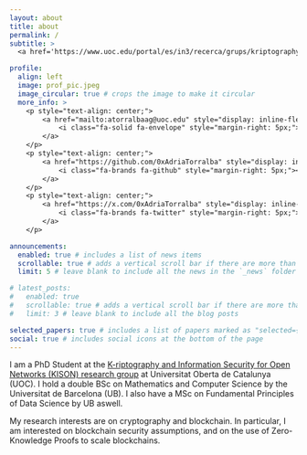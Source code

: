 ```yaml
---
layout: about
title: about
permalink: /
subtitle: >
  <a href='https://www.uoc.edu/portal/es/in3/recerca/grups/kriptography_and_information'>Universitat Oberta de Catalunya</a>, Barcelona (Spain). <br> PhD Candidate - Applied Cryptography on Blockchain and Layer 2.

profile:
  align: left
  image: prof_pic.jpeg
  image_circular: true # crops the image to make it circular
  more_info: >
    <p style="text-align: center;">
        <a href="mailto:atorralbaag@uoc.edu" style="display: inline-flex; align-items: center;">
            <i class="fa-solid fa-envelope" style="margin-right: 5px;"></i> atorralbaag@uoc.edu
        </a>
    </p>
    <p style="text-align: center;">
        <a href="https://github.com/0xAdriaTorralba" style="display: inline-flex; align-items: center;">
            <i class="fa-brands fa-github" style="margin-right: 5px;"></i> 0xAdriaTorralba
        </a>
    </p>
    <p style="text-align: center;">
        <a href="https://x.com/0xAdriaTorralba" style="display: inline-flex; align-items: center;">
            <i class="fa-brands fa-twitter" style="margin-right: 5px;"></i> 0xAdriaTorralba
        </a>
    </p>

announcements:
  enabled: true # includes a list of news items
  scrollable: true # adds a vertical scroll bar if there are more than 3 news items
  limit: 5 # leave blank to include all the news in the `_news` folder

# latest_posts:
#   enabled: true
#   scrollable: true # adds a vertical scroll bar if there are more than 3 new posts items
#   limit: 3 # leave blank to include all the blog posts

selected_papers: true # includes a list of papers marked as "selected={true}"
social: true # includes social icons at the bottom of the page
---
```


I am a PhD Student at the <a href="https://www.uoc.edu/portal/es/in3/recerca/grups/kriptography_and_information" target="_blank"> K-riptography and Information Security for Open Networks (KISON) research group</a> at Universitat Oberta de Catalunya (UOC). I hold a double BSc on Mathematics and Computer Science by the Universitat de Barcelona (UB). I also have a MSc on Fundamental Principles of Data Science by UB aswell.

My research interests are on cryptography and blockchain. In particular, I am interested on blockchain security assumptions, and on the use of Zero-Knowledge Proofs to scale blockchains.

<!-- Write your biography here. Tell the world about yourself. Link to your favorite [subreddit](http://reddit.com). You can put a picture in, too. The code is already in, just name your picture `prof_pic.jpg` and put it in the `img/` folder.

Put your address / P.O. box / other info right below your picture. You can also disable any of these elements by editing `profile` property of the YAML header of your `_pages/about.md`. Edit `_bibliography/papers.bib` and Jekyll will render your [publications page](/al-folio/publications/) automatically.

Link to your social media connections, too. This theme is set up to use [Font Awesome icons](https://fontawesome.com/) and [Academicons](https://jpswalsh.github.io/academicons/), like the ones below. Add your Facebook, Twitter, LinkedIn, Google Scholar, or just disable all of them. -->
